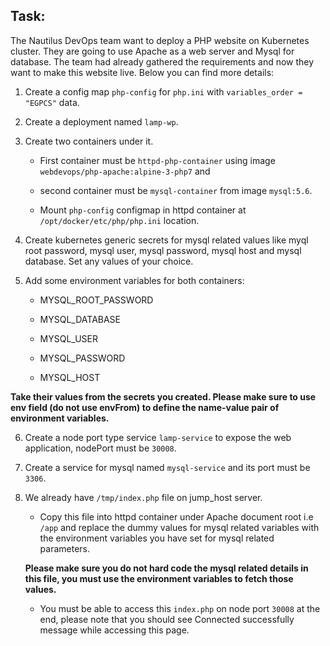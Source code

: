 ## Task:

The Nautilus DevOps team want to deploy a PHP website on Kubernetes cluster. They are going to use Apache as a web server and Mysql for database. The team had already gathered the requirements and now they want to make this website live. Below you can find more details:

1. Create a config map `php-config` for `php.ini` with `variables_order = "EGPCS"` data.

2. Create a deployment named `lamp-wp`.

3. Create two containers under it. 

    * First container must be `httpd-php-container` using image `webdevops/php-apache:alpine-3-php7` and

    * second container must be `mysql-container` from image `mysql:5.6`.

    * Mount `php-config` configmap in httpd container at `/opt/docker/etc/php/php.ini` location.


4. Create kubernetes generic secrets for mysql related values like myql root password, mysql user, mysql password, mysql host and mysql database. Set any values of your choice.

5. Add some environment variables for both containers:

    * MYSQL_ROOT_PASSWORD

    * MYSQL_DATABASE

    * MYSQL_USER

    * MYSQL_PASSWORD 

    * MYSQL_HOST 

__Take their values from the secrets you created. Please make sure to use env field (do not use envFrom) to define the name-value pair of environment variables.__

6. Create a node port type service `lamp-service` to expose the web application, nodePort must be `30008`.

7. Create a service for mysql named `mysql-service` and its port must be `3306`.

8. We already have `/tmp/index.php` file on jump_host server.

    * Copy this file into httpd container under Apache document root i.e `/app` and replace the dummy values for mysql related variables with the environment variables you have set for mysql related parameters. 
    
    __Please make sure you do not hard code the mysql related details in this file, you must use the environment variables to fetch those values.__

    * You must be able to access this `index.php` on node port `30008` at the end, please note that you should see Connected successfully message while accessing this page.